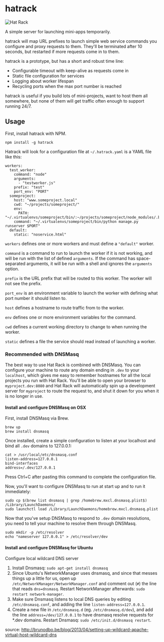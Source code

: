 # hatrack

![Hat Rack](https://i.imgur.com/t9NbrzN.png)

A simple server for launching mini-apps temporarily.

hatrack will map URL prefixes to launch simple web service commands you
configure and proxy requests to them. They'll be terminated after 10 seconds,
but restarted if more requests come in to them.

hatrack is a prototype, but has a short and robust time line:

* Configurable timeout with keep-alive as requests come in
* Static file configuration for services
* Logging about worker lifespan
* Recycling ports when the max port number is reached

hatrack is useful if you build lots of mini-projects, want to host them all
somewhere, but none of them will get traffic often enough to support running
24/7.

## Usage

First, install hatrack with NPM.


```
npm install -g hatrack
```

Hatrack will look for a configuration file at `~/.hatrack.yaml` is a YAML file like this:

```
workers:
  test_worker:
    command: "node"
    arguments:
      - "testworker.js"
    prefix: "test"
    port_env: "PORT"
  someproject:
    host: "www.someproject.local"
    cwd: "~/projects/someproject/"
    env:
      PATH: "~/.virtualenvs/someproject/bin/:~/projects/someproject/node_modules/.bin/"
    command: "~/.virtualenvs/someproject/bin/python manage.py runserver $PORT"
  default:
    static: "noservice.html"
```

`workers` defines one or more workers and must define a `"default"` worker.

`command` is a command to run to launch the worker if it is not working, and
will be run with the list of defined `arguments`. If the command has space-separated
arguments, it will be run with a shell and ignores the `arguments` option.

`prefix` is the URL prefix that will be routed to this worker. The worker will
not see the prefix.

`port_env` is an environment variable to launch the worker with defining what
port number it should listen to.

`host` defines a hostname to route traffic from to the worker.

`env` defines one or more environment variables for the command.

`cwd` defines a current working directory to change to when running the worker.

`static` defines a file the service should read instead of launching a worker.


### Recommended with DNSMasq

The best way to use Hat Rack is combined with DNSMasq. You can configure your machine to route
any domain ending in `.dev` to your `localhost`, which gives me easy to remember hostnames for
all the local projects you run with Hat Rack. You'll be able to open your browser to
`myproject.dev:8080` and Hat Rack will automatically spin up a development server for `myproject`
to route the request to, and shut it down for you when it is no longer in use.

#### Install and configure DNSMasq on OSX

First, install DNSMasq via Brew.

```
brew up
brew install dnsmasq
```

Once installed, create a simple configuration to listen at your localhost and bind all `.dev`
domains to 127.0.0.1:

```
cat > /usr/local/etc/dnsmasq.conf
listen-address=127.0.0.1
bind-interfaces
address=/.dev/127.0.0.1
```

Press Ctrl+C after pasting this command to complete the configuration file.

Now, you'll want to configure DNSMasq to run at start up and to run it immediately:

```
sudo cp $(brew list dnsmasq | grep /homebrew.mxcl.dnsmasq.plist$) /Library/LaunchDaemons/
sudo launchctl load /Library/LaunchDaemons/homebrew.mxcl.dnsmasq.plist
```

Now that you've setup DNSMasq to respond to `.dev` domain resolutions, you need to tell your
machine to resolve them through DNSMasq.

```
sudo mkdir -p /etc/resolver
echo "nameserver 127.0.0.1" > /etc/resolver/dev
```

#### Install and configure DNSMasq for Ubuntu

Configure local wildcard DNS server

1. Install Dnsmasq: `sudo apt-get install dnsmasq`
2. Since Ubuntu's NetworkManager uses dnsmasq, and since that messes things up a little for us, open up `/etc/NetworkManager/NetworkManager.conf` and comment out (`#`) the line that reads `dns=dnsmasq`. Restart NetworkManager afterwards: `sudo restart network-manager`.
3. Make sure Dnsmasq listens to local DNS queries by editing `/etc/dnsmasq.conf`, and adding the line `listen-address=127.0.0.1`.
4. Create a new file in `/etc/dnsmasq.d` (eg. `/etc/dnsmasq.d/dev`), and add the line `address=/dev/127.0.0.1` to have dnsmasq resolve requests for *.dev domains. Restart Dnsmasq: `sudo /etc/init.d/dnsmasq restart`.


source: http://brunodbo.be/blog/2013/04/setting-up-wildcard-apache-virtual-host-wildcard-dns
